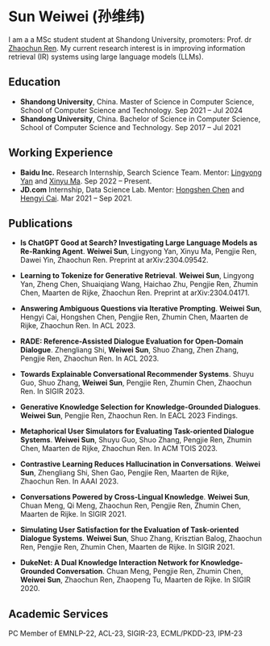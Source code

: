 # Sun Weiwei (孙维纬)

I am a a MSc student student at Shandong University, promoters: Prof. dr [Zhaochun Ren](https://ir.sdu.edu.cn/~zhaochunren/). My current research interest is in improving information retrieval (IR) systems using large language models (LLMs). 


## Education

- **Shandong University**, China. Master of Science in Computer Science, School of Computer Science and Technology. Sep 2021 – Jul 2024
- **Shandong University**, China. Bachelor of Science in Computer Science, School of Computer Science and Technology.  Sep 2017 – Jul 2021

## Working Experience

- **Baidu Inc.**  Research Internship, Search Science Team. Mentor: [Lingyong Yan](https://yanlingyong.top/) and [Xinyu Ma](https://albert-ma.github.io/). Sep 2022 – Present.
- **JD.com** Internship, Data Science Lab. Mentor: [Hongshen Chen](https://www.chenhongshen.com/) and [Hengyi Cai](https://www.caihengyi.com/). Mar 2021 – Sep 2021.


## Publications

- **Is ChatGPT Good at Search? Investigating Large Language Models as Re-Ranking Agent**. **Weiwei Sun**, Lingyong Yan, Xinyu Ma, Pengjie Ren, Dawei Yin, Zhaochun Ren. Preprint at arXiv:2304.09542.

- **Learning to Tokenize for Generative Retrieval**. **Weiwei Sun**, Lingyong Yan, Zheng Chen, Shuaiqiang Wang, Haichao Zhu, Pengjie Ren, Zhumin Chen, Maarten de Rijke, Zhaochun Ren.  Preprint at arXiv:2304.04171.

- **Answering Ambiguous Questions via Iterative Prompting**. **Weiwei Sun**, Hengyi Cai, Hongshen Chen, Pengjie Ren, Zhumin Chen, Maarten de Rijke, Zhaochun Ren. In ACL 2023.

- **RADE: Reference-Assisted Dialogue Evaluation for Open-Domain Dialogue**. Zhengliang Shi, **Weiwei Sun**, Shuo Zhang, Zhen Zhang, Pengjie Ren, Zhaochun Ren. In ACL 2023.

- **Towards Explainable Conversational Recommender Systems**. Shuyu Guo, Shuo Zhang, **Weiwei Sun**, Pengjie Ren, Zhumin Chen, Zhaochun Ren. In SIGIR 2023.

- **Generative Knowledge Selection for Knowledge-Grounded Dialogues**. **Weiwei Sun**, Pengjie Ren, Zhaochun Ren. In EACL 2023 Findings.

- **Metaphorical User Simulators for Evaluating Task-oriented Dialogue Systems**. **Weiwei Sun**, Shuyu Guo, Shuo Zhang, Pengjie Ren, Zhumin Chen, Maarten de Rijke, Zhaochun Ren.  In ACM TOIS 2023.

- **Contrastive Learning Reduces Hallucination in Conversations**. **Weiwei Sun**, Zhengliang Shi, Shen Gao, Pengjie Ren, Maarten de Rijke, Zhaochun Ren. In AAAI 2023.

- **Conversations Powered by Cross-Lingual Knowledge**. **Weiwei Sun**, Chuan Meng, Qi Meng, Zhaochun Ren, Pengjie Ren, Zhumin Chen, Maarten de Rijke. In SIGIR 2021.

- **Simulating User Satisfaction for the Evaluation of Task-oriented Dialogue Systems**. **Weiwei Sun**, Shuo Zhang, Krisztian Balog, Zhaochun Ren, Pengjie Ren, Zhumin Chen, Maarten de Rijke. In SIGIR 2021.

- **DukeNet: A Dual Knowledge Interaction Network for Knowledge-Grounded Conversation**. Chuan Meng, Pengjie Ren, Zhumin Chen, **Weiwei Sun**, Zhaochun Ren, Zhaopeng Tu, Maarten de Rijke. In SIGIR 2020.


## Academic Services
PC Member of EMNLP-22, ACL-23, SIGIR-23, ECML/PKDD-23, IPM-23
 
